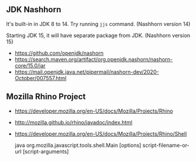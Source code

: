 ## JDK Nashhorn

It's built-in in JDK 8  to 14. Try running `jjs` command. (Nashhorn version 14)

Starting JDK 15, it will have separate package from JDK. (Nashhorn version 15)

* https://github.com/openjdk/nashorn
* https://search.maven.org/artifact/org.openjdk.nashorn/nashorn-core/15.0/jar
* https://mail.openjdk.java.net/pipermail/nashorn-dev/2020-October/007557.html


## Mozilla Rhino Project

* https://developer.mozilla.org/en-US/docs/Mozilla/Projects/Rhino
* http://mozilla.github.io/rhino/javadoc/index.html
* https://developer.mozilla.org/en-US/docs/Mozilla/Projects/Rhino/Shell

    java org.mozilla.javascript.tools.shell.Main [options] script-filename-or-url [script-arguments]
